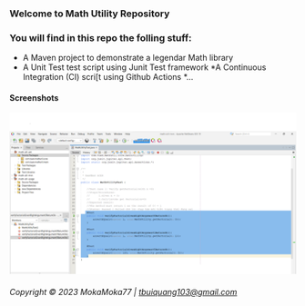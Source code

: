 ### Welcome to Math Utility Repository

### You will find in this repo the folling stuff:

* A Maven project to demonstrate a legendar Math library
* A Unit Test test script using Junit Test framework
*A Continuous Integration (CI) scri[t using Github Actions
*...
#### Screenshots
![JUnit test script](https://github.com/MokaMoka77/math-util-mvn/blob/main/screenshots/Test_script_with_junit.png)

###### Copyright &#169; 2023 MokaMoka77 | tbuiquang103@gmail.com